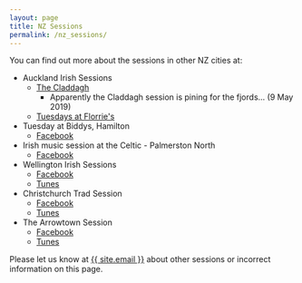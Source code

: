 ```yaml
---
layout: page
title: NZ Sessions
permalink: /nz_sessions/
---
```


You can find out more about the sessions in other NZ cities at:

  * Auckland Irish Sessions
    * <a href="https://www.facebook.com/groups/1461764424153462/">The Claddagh</a>
      * Apparently the Claddagh session is pining for the fjords... (9 May 2019)
    * <a href="https://www.facebook.com/groups/723372071348737/">Tuesdays at Florrie's</a>
  * Tuesday at Biddys, Hamilton
    * <a href="https://www.facebook.com/Tuesday-at-Biddys-Hamilton-134702863269582/">Facebook</a>
  * Irish music session at the Celtic - Palmerston North
    * <a href="https://www.facebook.com/events/2213159565632734/">Facebook</a>
  * Wellington Irish Sessions
    * <a href="https://www.facebook.com/groups/WellingtonSession">Facebook</a>
    * <a href="/">Tunes</a>
  * Christchurch Trad Session
    * <a href="https://www.facebook.com/groups/2002032703369140/">Facebook</a>
    * <a href="/christchurch/">Tunes</a>
  * The Arrowtown Session
    * <a href="https://www.facebook.com/The-Arrowtown-Session-722234104591565/">Facebook</a>
    * <a href="/arrowtown/">Tunes</a>

Please let us know at <a href="mailto:{{ site.email }}">{{ site.email }}</a> about other sessions or incorrect information on this page.
